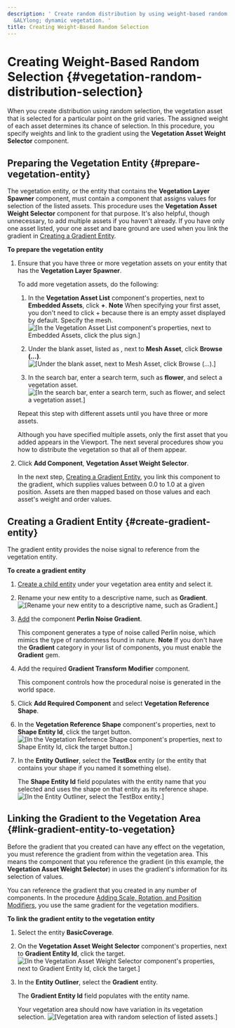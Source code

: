 ```yaml
---
description: ' Create random distribution by using weight-based random selection in
  &ALYlong; dynamic vegetation. '
title: Creating Weight-Based Random Selection
---
```

# Creating Weight\-Based Random Selection {#vegetation-random-distribution-selection}

When you create distribution using random selection, the vegetation asset that is selected for a particular point on the grid varies\. The assigned weight of each asset determines its chance of selection\. In this procedure, you specify weights and link to the gradient using the **Vegetation Asset Weight Selector** component\.

## Preparing the Vegetation Entity {#prepare-vegetation-entity}

The vegetation entity, or the entity that contains the **Vegetation Layer Spawner** component, must contain a component that assigns values for selection of the listed assets\. This procedure uses the **Vegetation Asset Weight Selector** component for that purpose\. It's also helpful, though unnecessary, to add multiple assets if you haven't already\. If you have only one asset listed, your one asset and bare ground are used when you link the gradient in [Creating a Gradient Entity](#create-gradient-entity)\.

**To prepare the vegetation entity**

1. Ensure that you have three or more vegetation assets on your entity that has the **Vegetation Layer Spawner**\.

   To add more vegetation assets, do the following:

   1. In the **Vegetation Asset List** component's properties, next to **Embedded Assets**, click **\+**\.
**Note**
When specifying your first asset, you don't need to click \+ because there is an empty asset displayed by default\. Specify the mesh\.
![\[In the Vegetation Asset List component's properties, next to Embedded Assets, click the plus sign.\]](/images/userguide/vegetation/dynamic/dynamic-vegetation-procedures-gradient-random-selection-browse.png)

   1. Under the blank asset, listed as **<asset name>**, next to **Mesh Asset**, click **Browse \(…\)**\.
![\[Under the blank asset, next to Mesh Asset, click Browse (…).\]](/images/userguide/vegetation/dynamic/dynamic-vegetation-procedures-gradient-random-selection-add-asset.png)

   1. In the search bar, enter a search term, such as **flower**, and select a vegetation asset\.
![\[In the search bar, enter a search term, such as flower, and select a vegetation asset.\]](/images/userguide/vegetation/dynamic/dynamic-vegetation-procedures-gradient-random-selection-select-flower.png)

   Repeat this step with different assets until you have three or more assets\.

   Although you have specified multiple assets, only the first asset that you added appears in the Viewport\. The next several procedures show you how to distribute the vegetation so that all of them appear\.

1. Click **Add Component**, **Vegetation Asset Weight Selector**\.

   In the next step, [Creating a Gradient Entity](#create-gradient-entity), you link this component to the gradient, which supplies values between 0\.0 to 1\.0 at a given position\. Assets are then mapped based on those values and each asset's weight and order values\.

## Creating a Gradient Entity {#create-gradient-entity}

The gradient entity provides the noise signal to reference from the vegetation entity\.

**To create a gradient entity**

1. [Create a child entity](/docs/userguide/creating-entity.md) under your vegetation area entity and select it\.

1. Rename your new entity to a descriptive name, such as **Gradient**\.
![\[Rename your new entity to a descriptive name, such as Gradient.\]](/images/userguide/vegetation/dynamic/dynamic-vegetation-procedures-gradient-random-selection-rename-entity.png)

1. [Add](/docs/userguide/components/working-adding.md) the component **Perlin Noise Gradient**\.

   This component generates a type of noise called Perlin noise, which mimics the type of randomness found in nature\.
**Note**
If you don't have the **Gradient** category in your list of components, you must enable the **Gradient** gem\.

1. Add the required **Gradient Transform Modifier** component\.

   This component controls how the procedural noise is generated in the world space\.

1. Click **Add Required Component** and select **Vegetation Reference Shape**\.

1. In the **Vegetation Reference Shape** component's properties, next to **Shape Entity Id**, click the target button\.
![\[In the Vegetation Reference Shape component's properties, next to Shape Entity Id, click the target button.\]](/images/userguide/vegetation/dynamic/dynamic-vegetation-procedures-gradient-random-selection-target.png)

1. In the **Entity Outliner**, select the **TestBox** entity \(or the entity that contains your shape if you named it something else\)\.

   The **Shape Entity Id** field populates with the entity name that you selected and uses the shape on that entity as its reference shape\.
![\[In the Entity Outliner, select the TestBox entity.\]](/images/userguide/vegetation/dynamic/dynamic-vegetation-procedures-gradient-random-selection-basic-coverage.png)

## Linking the Gradient to the Vegetation Area {#link-gradient-entity-to-vegetation}

Before the gradient that you created can have any effect on the vegetation, you must reference the gradient from within the vegetation area\. This means the component that you reference the gradient \(in this example, the **Vegetation Asset Weight Selector**\) in uses the gradient's information for its selection of values\.

You can reference the gradient that you created in any number of components\. In the procedure [Adding Scale, Rotation, and Position Modifiers](/docs/userguide/vegetation/procedures-adding-modifiers.md), you use the same gradient for the vegetation modifiers\.

**To link the gradient entity to the vegetation entity**

1. Select the entity **BasicCoverage**\.

1. On the **Vegetation Asset Weight Selector** component's properties, next to **Gradient Entity Id**, click the target\.
![\[In the Vegetation Asset Weight Selector component's properties, next to Gradient Entity Id, click the target.\]](/images/userguide/vegetation/dynamic/link-gradient-entity-to-vegetation-target.png)

1. In the **Entity Outliner**, select the **Gradient** entity\.

   The **Gradient Entity Id** field populates with the entity name\.

   Your vegetation area should now have variation in its vegetation selection\.
![\[Vegetation area with random selection of listed assets.\]](/images/userguide/vegetation/dynamic/link-gradient-entity-to-vegetation-distributed.png)